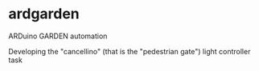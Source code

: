 # ardgarden
ARDuino GARDEN automation

Developing the "cancellino" (that is the "pedestrian gate") light controller task

